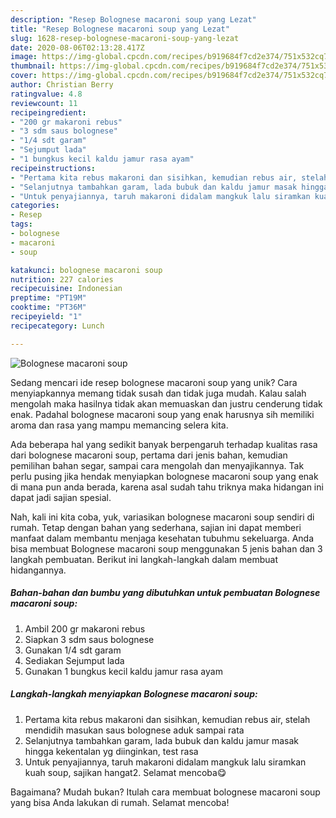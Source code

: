 ```yaml
---
description: "Resep Bolognese macaroni soup yang Lezat"
title: "Resep Bolognese macaroni soup yang Lezat"
slug: 1628-resep-bolognese-macaroni-soup-yang-lezat
date: 2020-08-06T02:13:28.417Z
image: https://img-global.cpcdn.com/recipes/b919684f7cd2e374/751x532cq70/bolognese-macaroni-soup-foto-resep-utama.jpg
thumbnail: https://img-global.cpcdn.com/recipes/b919684f7cd2e374/751x532cq70/bolognese-macaroni-soup-foto-resep-utama.jpg
cover: https://img-global.cpcdn.com/recipes/b919684f7cd2e374/751x532cq70/bolognese-macaroni-soup-foto-resep-utama.jpg
author: Christian Berry
ratingvalue: 4.8
reviewcount: 11
recipeingredient:
- "200 gr makaroni rebus"
- "3 sdm saus bolognese"
- "1/4 sdt garam"
- "Sejumput lada"
- "1 bungkus kecil kaldu jamur rasa ayam"
recipeinstructions:
- "Pertama kita rebus makaroni dan sisihkan, kemudian rebus air, stelah mendidih masukan saus bolognese aduk sampai rata"
- "Selanjutnya tambahkan garam, lada bubuk dan kaldu jamur masak hingga kekentalan yg diinginkan, test rasa"
- "Untuk penyajiannya, taruh makaroni didalam mangkuk lalu siramkan kuah soup, sajikan hangat2. Selamat mencoba😋"
categories:
- Resep
tags:
- bolognese
- macaroni
- soup

katakunci: bolognese macaroni soup 
nutrition: 227 calories
recipecuisine: Indonesian
preptime: "PT19M"
cooktime: "PT36M"
recipeyield: "1"
recipecategory: Lunch

---
```



![Bolognese macaroni soup](https://img-global.cpcdn.com/recipes/b919684f7cd2e374/751x532cq70/bolognese-macaroni-soup-foto-resep-utama.jpg)

Sedang mencari ide resep bolognese macaroni soup yang unik? Cara menyiapkannya memang tidak susah dan tidak juga mudah. Kalau salah mengolah maka hasilnya tidak akan memuaskan dan justru cenderung tidak enak. Padahal bolognese macaroni soup yang enak harusnya sih memiliki aroma dan rasa yang mampu memancing selera kita.

Ada beberapa hal yang sedikit banyak berpengaruh terhadap kualitas rasa dari bolognese macaroni soup, pertama dari jenis bahan, kemudian pemilihan bahan segar, sampai cara mengolah dan menyajikannya. Tak perlu pusing jika hendak menyiapkan bolognese macaroni soup yang enak di mana pun anda berada, karena asal sudah tahu triknya maka hidangan ini dapat jadi sajian spesial.




Nah, kali ini kita coba, yuk, variasikan bolognese macaroni soup sendiri di rumah. Tetap dengan bahan yang sederhana, sajian ini dapat memberi manfaat dalam membantu menjaga kesehatan tubuhmu sekeluarga. Anda bisa membuat Bolognese macaroni soup menggunakan 5 jenis bahan dan 3 langkah pembuatan. Berikut ini langkah-langkah dalam membuat hidangannya.

<!--inarticleads1-->

##### Bahan-bahan dan bumbu yang dibutuhkan untuk pembuatan Bolognese macaroni soup:

1. Ambil 200 gr makaroni rebus
1. Siapkan 3 sdm saus bolognese
1. Gunakan 1/4 sdt garam
1. Sediakan Sejumput lada
1. Gunakan 1 bungkus kecil kaldu jamur rasa ayam




<!--inarticleads2-->

##### Langkah-langkah menyiapkan Bolognese macaroni soup:

1. Pertama kita rebus makaroni dan sisihkan, kemudian rebus air, stelah mendidih masukan saus bolognese aduk sampai rata
1. Selanjutnya tambahkan garam, lada bubuk dan kaldu jamur masak hingga kekentalan yg diinginkan, test rasa
1. Untuk penyajiannya, taruh makaroni didalam mangkuk lalu siramkan kuah soup, sajikan hangat2. Selamat mencoba😋




Bagaimana? Mudah bukan? Itulah cara membuat bolognese macaroni soup yang bisa Anda lakukan di rumah. Selamat mencoba!
